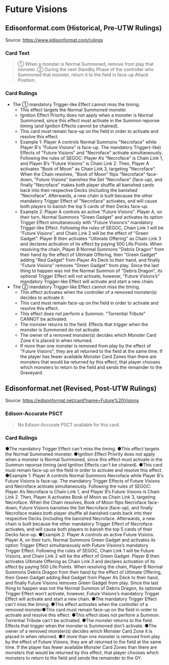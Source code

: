 # Future Visions

## Edisonformat.com (Historical, Pre-UTW Rulings)

Source: https://www.edisonformat.com/rulings

### Card Text

> ① When a monster is Normal Summoned, remove from play that monster. ② During the next Standby Phase of the controller who Summoned that monster, return it to the field in face-up Attack Position.

### Card Rulings

*   The ① mandatory Trigger-like Effect cannot miss the timing.
    *   This effect targets the Normal Summoned monster.
    *   Ignition Effect Priority does not apply when a monster is Normal Summoned, since this effect must activate in the Summon reponse timing (and Ignition Effects cannot be chained).
    *   This card must remain face-up on the field in order to activate and resolve this effect.
    *   Example 1: Player A controls Normal Summons "Necroface" while Player B's "Future Visions" is face-up. The mandatory Trigger(-like) Effects of "Future Visions" and "Necroface" activate simultaneously. Following the rules of SEGOC: Player A’s "Necroface" is Chain Link 1, and Player B’s "Future Visions" is Chain Link 2. Then, Player A activates "Book of Moon" as Chain Link 3, targeting "Necroface". When the Chain resolves, "Book of Moon" flips "Necroface" face-down, "Future Visions" banishes the Set "Necroface" (face-up), and finally "Necroface" makes both player shuffle all banished cards back into their respective Decks (including the banished "Necroface". Afterwards, a new chain is built because the other mandatory Trigger Effect of "Necroface" activates, and will cause both players to banish the top 5 cards of their Decks face-up.
    *   Example 2: Player A controls an active "Future Visions". Player A, on their turn, Normal Summons "Green Gadget" and activates its option Trigger Effect simultaneously with "Future Visions’s" mandatory Trigger-like Effect. Following the rules of SEGOC, Chain Link 1 will be "Future Visions", and Chain Link 2 will be the effect of "Green Gadget". Player B then activates "Ultimate Offering" as Chain Link 3 and declares activation of its effect by paying 500 Life Points. When resolving the chain, Player B Normal Summons "Debris Dragon" from their hand by the effect of Ultimate Offering, then "Green Gadget" adding "Red Gadget" from Player A’s Deck to their hand, and finally "Future Visions" removes "Green Gadget" from play. Since the last thing to happen was not the Normal Summon of "Debris Dragon", its optional Trigger Effect will not activate, however, "Future Visions’s" mandatory Trigger-like Effect will activate and start a new chain.
*   The ② mandatory Trigger-like Effect cannot miss the timing.
    *   This effect activates when the controller of a removed monster(s) decides to activate it.
    *   This card must remain face-up on the field in order to activate and resolve this effect.
    *   This effect does not perform a Summon. "Torrential Tribute" CANNOT be activated.
    *   The monster returns to the field. Effects that trigger when the monster is Summoned do not activate.
    *   The owner of a removed monster(s) decides which Monster Card Zone it is placed in when returned.
    *   If more than one monster is removed from play by the effect of "Future Visions", they are all returned to the field at the same time. If the player has fewer available Monster Card Zones than there are monsters that would be returned by this effect, that player chooses which monsters to return to the field and sends the remainder to the Graveyard.

## Edisonformat.net (Revised, Post-UTW Rulings)

Source: https://edisonformat.net/card?name=Future%20Visions

### Edison-Accurate PSCT

> No Edison-Accurate PSCT available for this card.

### Card Rulings

●The mandatory Trigger Effect can't miss the timing.
●This effect targets the Normal Summoned monster.
●Ignition Effect Priority does not apply when a monster is Normal Summoned, since this effect must activate in the Summon reponse timing (and Ignition Effects can't be chained).
●This card must remain face-up on the field in order to activate and resolve this effect.
●Example 1: Player A controls Normal Summons Necroface while Player B's Future Visions is face-up. The mandatory Trigger Effects of Future Visions and Necroface activate simultaneously. Following the rules of SEGOC: Player A’s Necroface is Chain Link 1, and Player B’s Future Visions is Chain Link 2. Then, Player A activates Book of Moon as Chain Link 3, targeting Necroface. When the Chain resolves, Book of Moon flips Necroface face-down, Future Visions banishes the Set Necroface (face-up), and finally Necroface makes both player shuffle all banished cards back into their respective Decks (including the banished Necroface. Afterwards,  a new chain is built because the other mandatory Trigger Effect of Necroface activates, and will cause both players to banish the top 5 cards of their Decks face-up.
●Example 2: Player A controls an active Future Visions. Player A, on their turn, Normal Summons Green Gadget and activates its option Trigger Effect simultaneously with Future Visions’s mandatory Trigger Effect. Following the rules of SEGOC, Chain Link 1 will be Future Visions, and Chain Link 2 will be the effect of Green Gadget. Player B then activates Ultimate Offering as Chain Link 3 and declares activation of its effect by paying 500 Life Points. When resolving the chain, Player B Normal Summons Debris Dragon from their hand by the effect of Ultimate Offering, then Green Gadget adding Red Gadget from Player A’s Deck to their hand, and finally Future Visions removes Green Gadget from play. Since the last thing to happen was not the Normal Summon of Debris Dragon, its optional Trigger Effect won't activate, however, Future Visions’s mandatory Trigger Effect will activate and start a new chain.
●The mandatory Trigger Effect can't miss the timing.
●This effect activates when the controller of a removed monster●This card must remain face-up on the field in order to activate and resolve this effect.
●This effect does not perform a Summon. Torrential Tribute can't be activated.
●The monster returns to the field. Effects that trigger when the monster is Summoned don't activate.
●The owner of a removed monster(s) decides which Monster Card Zone it is placed in when returned.
●If more than one monster is removed from play by the effect of Future Visions, they are all returned to the field at the same time. If the player has fewer available Monster Card Zones than there are monsters that would be returned by this effect, that player chooses which monsters to return to the field and sends the remainder to the GY.
            
